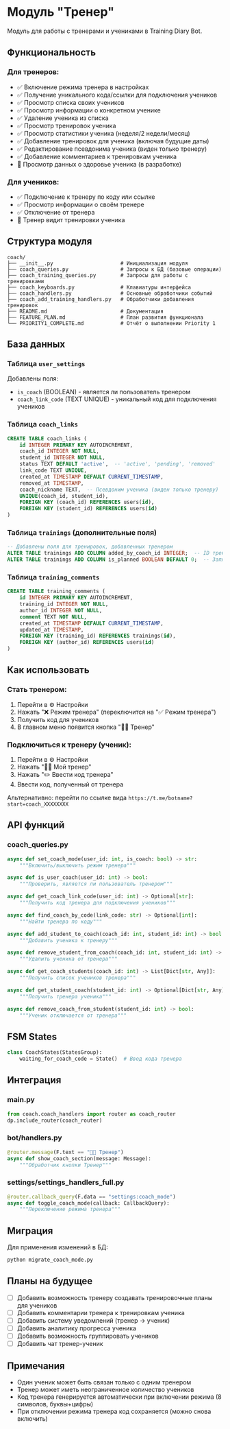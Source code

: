 # Модуль "Тренер"

Модуль для работы с тренерами и учениками в Training Diary Bot.

## Функциональность

### Для тренеров:
- ✅ Включение режима тренера в настройках
- ✅ Получение уникального кода/ссылки для подключения учеников
- ✅ Просмотр списка своих учеников
- ✅ Просмотр информации о конкретном ученике
- ✅ Удаление ученика из списка
- ✅ Просмотр тренировок ученика
- ✅ Просмотр статистики ученика (неделя/2 недели/месяц)
- ✅ Добавление тренировок для ученика (включая будущие даты)
- ✅ Редактирование псевдонима ученика (виден только тренеру)
- ✅ Добавление комментариев к тренировкам ученика
- 🔄 Просмотр данных о здоровье ученика (в разработке)

### Для учеников:
- ✅ Подключение к тренеру по коду или ссылке
- ✅ Просмотр информации о своём тренере
- ✅ Отключение от тренера
- 🔄 Тренер видит тренировки ученика

## Структура модуля

```
coach/
├── __init__.py                      # Инициализация модуля
├── coach_queries.py                 # Запросы к БД (базовые операции)
├── coach_training_queries.py        # Запросы для работы с тренировками
├── coach_keyboards.py               # Клавиатуры интерфейса
├── coach_handlers.py                # Основные обработчики событий
├── coach_add_training_handlers.py   # Обработчики добавления тренировок
├── README.md                        # Документация
├── FEATURE_PLAN.md                  # План развития функционала
└── PRIORITY1_COMPLETE.md            # Отчёт о выполнении Priority 1
```

## База данных

### Таблица `user_settings`
Добавлены поля:
- `is_coach` (BOOLEAN) - является ли пользователь тренером
- `coach_link_code` (TEXT UNIQUE) - уникальный код для подключения учеников

### Таблица `coach_links`
```sql
CREATE TABLE coach_links (
    id INTEGER PRIMARY KEY AUTOINCREMENT,
    coach_id INTEGER NOT NULL,
    student_id INTEGER NOT NULL,
    status TEXT DEFAULT 'active',  -- 'active', 'pending', 'removed'
    link_code TEXT UNIQUE,
    created_at TIMESTAMP DEFAULT CURRENT_TIMESTAMP,
    removed_at TIMESTAMP,
    coach_nickname TEXT,  -- Псевдоним ученика (виден только тренеру)
    UNIQUE(coach_id, student_id),
    FOREIGN KEY (coach_id) REFERENCES users(id),
    FOREIGN KEY (student_id) REFERENCES users(id)
)
```

### Таблица `trainings` (дополнительные поля)
```sql
-- Добавлены поля для тренировок, добавленных тренером
ALTER TABLE trainings ADD COLUMN added_by_coach_id INTEGER;  -- ID тренера, который добавил
ALTER TABLE trainings ADD COLUMN is_planned BOOLEAN DEFAULT 0;  -- Запланированная тренировка
```

### Таблица `training_comments`
```sql
CREATE TABLE training_comments (
    id INTEGER PRIMARY KEY AUTOINCREMENT,
    training_id INTEGER NOT NULL,
    author_id INTEGER NOT NULL,
    comment TEXT NOT NULL,
    created_at TIMESTAMP DEFAULT CURRENT_TIMESTAMP,
    updated_at TIMESTAMP,
    FOREIGN KEY (training_id) REFERENCES trainings(id),
    FOREIGN KEY (author_id) REFERENCES users(id)
)
```

## Как использовать

### Стать тренером:
1. Перейти в ⚙️ Настройки
2. Нажать "❌ Режим тренера" (переключится на "✅ Режим тренера")
3. Получить код для учеников
4. В главном меню появится кнопка "👨‍🏫 Тренер"

### Подключиться к тренеру (ученик):
1. Перейти в ⚙️ Настройки
2. Нажать "👨‍🏫 Мой тренер"
3. Нажать "✏️ Ввести код тренера"
4. Ввести код, полученный от тренера

Альтернативно: перейти по ссылке вида `https://t.me/botname?start=coach_XXXXXXXX`

## API функций

### coach_queries.py

```python
async def set_coach_mode(user_id: int, is_coach: bool) -> str:
    """Включить/выключить режим тренера"""

async def is_user_coach(user_id: int) -> bool:
    """Проверить, является ли пользователь тренером"""

async def get_coach_link_code(user_id: int) -> Optional[str]:
    """Получить код тренера для подключения учеников"""

async def find_coach_by_code(link_code: str) -> Optional[int]:
    """Найти тренера по коду"""

async def add_student_to_coach(coach_id: int, student_id: int) -> bool:
    """Добавить ученика к тренеру"""

async def remove_student_from_coach(coach_id: int, student_id: int) -> bool:
    """Удалить ученика от тренера"""

async def get_coach_students(coach_id: int) -> List[Dict[str, Any]]:
    """Получить список учеников тренера"""

async def get_student_coach(student_id: int) -> Optional[Dict[str, Any]]:
    """Получить тренера ученика"""

async def remove_coach_from_student(student_id: int) -> bool:
    """Ученик отключается от тренера"""
```

## FSM States

```python
class CoachStates(StatesGroup):
    waiting_for_coach_code = State()  # Ввод кода тренера
```

## Интеграция

### main.py
```python
from coach.coach_handlers import router as coach_router
dp.include_router(coach_router)
```

### bot/handlers.py
```python
@router.message(F.text == "👨‍🏫 Тренер")
async def show_coach_section(message: Message):
    """Обработчик кнопки Тренер"""
```

### settings/settings_handlers_full.py
```python
@router.callback_query(F.data == "settings:coach_mode")
async def toggle_coach_mode(callback: CallbackQuery):
    """Переключение режима тренера"""
```

## Миграция

Для применения изменений в БД:
```bash
python migrate_coach_mode.py
```

## Планы на будущее

- [ ] Добавить возможность тренеру создавать тренировочные планы для учеников
- [ ] Добавить комментарии тренера к тренировкам ученика
- [ ] Добавить систему уведомлений (тренер → ученик)
- [ ] Добавить аналитику прогресса ученика
- [ ] Добавить возможность группировать учеников
- [ ] Добавить чат тренер-ученик

## Примечания

- Один ученик может быть связан только с одним тренером
- Тренер может иметь неограниченное количество учеников
- Код тренера генерируется автоматически при включении режима (8 символов, буквы+цифры)
- При отключении режима тренера код сохраняется (можно снова включить)
